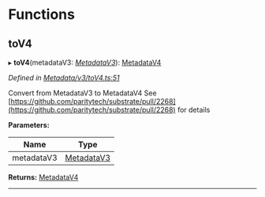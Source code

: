

# Functions

<a id="tov4"></a>

##  toV4

▸ **toV4**(metadataV3: *[MetadataV3](../classes/_metadata_v3_metadata_.metadatav3.md)*): [MetadataV4](../classes/_metadata_v4_metadata_.metadatav4.md)

*Defined in [Metadata/v3/toV4.ts:51](https://github.com/polkadot-js/api/blob/9d00dce/packages/types/src/Metadata/v3/toV4.ts#L51)*

Convert from MetadataV3 to MetadataV4 See [https://github.com/paritytech/substrate/pull/2268](https://github.com/paritytech/substrate/pull/2268) for details

**Parameters:**

| Name | Type |
| ------ | ------ |
| metadataV3 | [MetadataV3](../classes/_metadata_v3_metadata_.metadatav3.md) |

**Returns:** [MetadataV4](../classes/_metadata_v4_metadata_.metadatav4.md)

___

